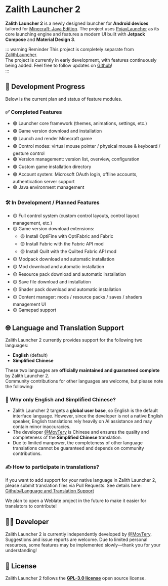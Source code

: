 # Zalith Launcher 2

**Zalith Launcher 2** is a newly designed launcher for **Android devices** tailored for [Minecraft: Java Edition](https://www.minecraft.net/). The project uses [PojavLauncher](https://github.com/PojavLauncherTeam/PojavLauncher/tree/v3_openjdk/app_pojavlauncher/src/main/jni) as its core launching engine and features a modern UI built with **Jetpack Compose** and **Material Design 3**.

::: warning Reminder
This project is completely separate from [ZalithLauncher](en/docs/projects/zl1).  
The project is currently in early development, with features continuously being added. Feel free to follow updates on [Github](https://github.com/ZalithLauncher/ZalithLauncher2)!  
:::

## 📅 Development Progress

Below is the current plan and status of feature modules.

### ✅ Completed Features

* 🟢 Launcher core framework (themes, animations, settings, etc.)  
* 🟢 Game version download and installation  
* 🟢 Launch and render Minecraft game  
* 🟢 Control modes: virtual mouse pointer / physical mouse & keyboard / gesture control  
* 🟢 Version management: version list, overview, configuration  
* 🟢 Custom game installation directory  
* 🟢 Account system: Microsoft OAuth login, offline accounts, authentication server support  
* 🟢 Java environment management  

### 🛠️ In Development / Planned Features

* 🟡 Full control system (custom control layouts, control layout management, etc.)  
* 🟡 Game version download extensions:
    * 🟡 Install OptiFine with OptiFabric and Fabric
    * 🟡 Install Fabric with the Fabric API mod
    * 🟡 Install Quilt with the Quilted Fabric API mod
* 🟡 Modpack download and automatic installation  
* 🟡 Mod download and automatic installation  
* 🟡 Resource pack download and automatic installation  
* 🟡 Save file download and installation  
* 🟡 Shader pack download and automatic installation  
* 🟡 Content manager: mods / resource packs / saves / shaders management UI  
* 🟡 Gamepad support  

## 🌐 Language and Translation Support

Zalith Launcher 2 currently provides support for the following two languages:

* **English** (default)  
* **Simplified Chinese**  

These two languages are **officially maintained and guaranteed complete** by Zalith Launcher 2.  
Community contributions for other languages are welcome, but please note the following:

### 📌 Why only English and Simplified Chinese?

* Zalith Launcher 2 targets a **global user base**, so English is the default interface language. However, since the developer is not a native English speaker, English translations rely heavily on AI assistance and may contain minor inaccuracies.  
* The developer [@MovTery](https://github.com/MovTery) is Chinese and ensures the quality and completeness of the **Simplified Chinese** translation.  
* Due to limited manpower, the completeness of other language translations cannot be guaranteed and depends on community contributions.

### ✍️ How to participate in translations?

If you want to add support for your native language in Zalith Launcher 2, please submit translation files via Pull Requests. See details here:  
[Github#Language and Translation Support](https://github.com/ZalithLauncher/ZalithLauncher2/blob/main/README_ZH_CN.md#-%E8%AF%AD%E8%A8%80%E4%B8%8E%E7%BF%BB%E8%AF%91%E6%94%AF%E6%8C%81)

We plan to open a Weblate project in the future to make it easier for translators to contribute!

## 👨‍💻 Developer

Zalith Launcher 2 is currently independently developed by [@MovTery](https://github.com/MovTery).  
Suggestions and issue reports are welcome. Due to limited personal resources, some features may be implemented slowly—thank you for your understanding!

## 📜 License

Zalith Launcher 2 follows the **[GPL-3.0 license](https://github.com/ZalithLauncher/ZalithLauncher2/blob/main/LICENSE)** open source license.
